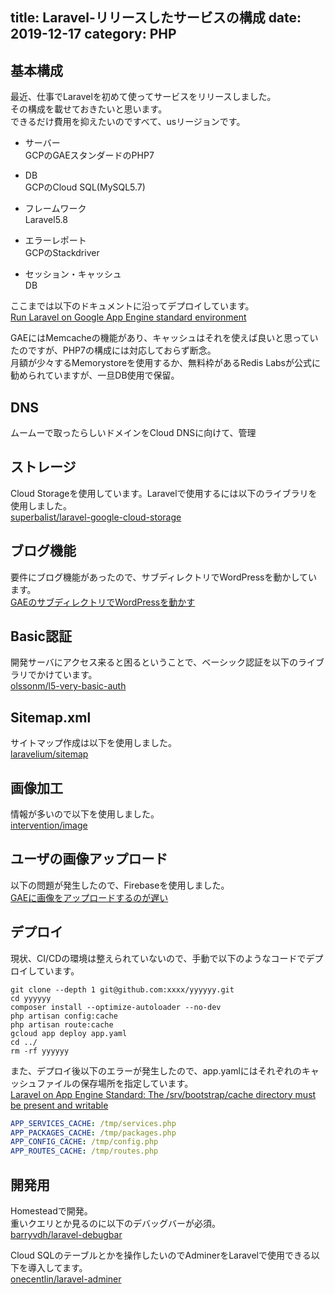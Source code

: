 title: Laravel-リリースしたサービスの構成
date: 2019-12-17
category: PHP
---

## 基本構成

最近、仕事でLaravelを初めて使ってサービスをリリースしました。  
その構成を載せておきたいと思います。  
できるだけ費用を抑えたいのですべて、usリージョンです。

* サーバー  
  GCPのGAEスタンダードのPHP7

* DB  
  GCPのCloud SQL(MySQL5.7)

* フレームワーク  
  Laravel5.8

* エラーレポート  
  GCPのStackdriver

* セッション・キャッシュ  
  DB

ここまでは以下のドキュメントに沿ってデプロイしています。  
[Run Laravel on Google App Engine standard environment](https://cloud.google.com/community/tutorials/run-laravel-on-appengine-standard?hl=ja)

GAEにはMemcacheの機能があり、キャッシュはそれを使えば良いと思っていたのですが、PHP7の構成には対応しておらず断念。  
月額が少々するMemorystoreを使用するか、無料枠があるRedis Labsが公式に勧められていますが、一旦DB使用で保留。

## DNS

ムームーで取ったらしいドメインをCloud DNSに向けて、管理

## ストレージ

Cloud Storageを使用しています。Laravelで使用するには以下のライブラリを使用しました。  
[superbalist/laravel-google-cloud-storage](https://github.com/Superbalist/laravel-google-cloud-storage)

## ブログ機能

要件にブログ機能があったので、サブディレクトリでWordPressを動かしています。  
[GAEのサブディレクトリでWordPressを動かす](wordpress/2019-12-02-gae-wordpress/)

## Basic認証

開発サーバにアクセス来ると困るということで、ベーシック認証を以下のライブラリでかけています。  
[olssonm/l5-very-basic-auth](https://github.com/olssonm/l5-very-basic-auth)

## Sitemap.xml

サイトマップ作成は以下を使用しました。  
[laravelium/sitemap](https://gitlab.com/Laravelium/Sitemap)

## 画像加工

情報が多いので以下を使用しました。  
[intervention/image](http://image.intervention.io/)

## ユーザの画像アップロード

以下の問題が発生したので、Firebaseを使用しました。  
[GAEに画像をアップロードするのが遅い](/server/2019-12-16-gae-image-upload-slow/)

## デプロイ

現状、CI/CDの環境は整えられていないので、手動で以下のようなコードでデプロイしています。  

```
git clone --depth 1 git@github.com:xxxx/yyyyyy.git
cd yyyyyy
composer install --optimize-autoloader --no-dev
php artisan config:cache
php artisan route:cache
gcloud app deploy app.yaml
cd ../
rm -rf yyyyyy
```

また、デプロイ後以下のエラーが発生したので、app.yamlにはそれぞれのキャッシュファイルの保存場所を指定しています。   
[Laravel on App Engine Standard: The /srv/bootstrap/cache directory must be present and writable](https://stackoverflow.com/questions/56921310/laravel-on-app-engine-standard-the-srv-bootstrap-cache-directory-must-be-prese)

```yaml
APP_SERVICES_CACHE: /tmp/services.php
APP_PACKAGES_CACHE: /tmp/packages.php
APP_CONFIG_CACHE: /tmp/config.php
APP_ROUTES_CACHE: /tmp/routes.php
```

## 開発用

Homesteadで開発。  
重いクエリとか見るのに以下のデバッグバーが必須。  
[barryvdh/laravel-debugbar](https://github.com/barryvdh/laravel-debugbar)

Cloud SQLのテーブルとかを操作したいのでAdminerをLaravelで使用できる以下を導入してます。  
[onecentlin/laravel-adminer](https://github.com/onecentlin/laravel-adminer)